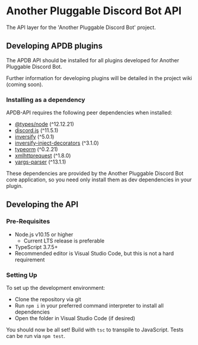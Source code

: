 # Another Pluggable Discord Bot API

The API layer for the 'Another Pluggable Discord Bot' project.

## Developing APDB plugins

The APDB API should be installed for all plugins developed for Another Pluggable Discord Bot.

Further information for developing plugins will be detailed in the project wiki (coming soon).

### Installing as a dependency

APDB-API requires the following peer dependencies when installed:

- [@types/node](https://www.npmjs.com/package/@types/node) (^12.12.21)
- [discord.js](https://www.npmjs.com/package/discord.js) (^11.5.1)
- [inversify](https://www.npmjs.com/package/inversify) (^5.0.1)
- [inversify-inject-decorators](https://www.npmjs.com/package/inversify-inject-decorators) (^3.1.0)
- [typeorm](https://www.npmjs.com/package/typeorm) (^0.2.21)
- [xmlhttprequest](https://www.npmjs.com/package/xmlhttprequest) (^1.8.0)
- [yargs-parser](https://www.npmjs.com/package/yargs-parser) (^13.1.1)

These dependencies are provided by the Another Pluggable Discord Bot core application, so you need only install them as dev dependencies in your plugin.

## Developing the API

### Pre-Requisites

- Node.js v10.15 or higher
  - Current LTS release is preferable
- TypeScript 3.7.5+
- Recommended editor is Visual Studio Code, but this is not a hard requirement

### Setting Up

To set up the development environment:

- Clone the repository via git
- Run `npm i` in your preferred command interpreter to install all dependencies
- Open the folder in Visual Studio Code (if desired)

You should now be all set!  Build with `tsc` to transpile to JavaScript.  Tests can be run via `npm test`.
